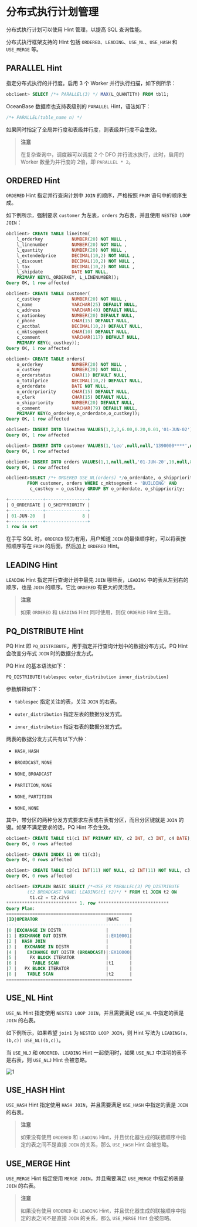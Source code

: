 # 分布式执行计划管理 

分布式执行计划可以使用 Hint 管理，以提高 SQL 查询性能。

分布式执行框架支持的 Hint 包括 `ORDERED`、`LEADING`、`USE_NL`、`USE_HASH` 和 `USE_MERGE` 等。

## PARALLEL Hint

指定分布式执行的并行度。启用 3 个 Worker 并行执行扫描，如下例所示：

```sql
obclient> SELECT /*+ PARALLEL(3) */ MAX(L_QUANTITY) FROM tbl1;
```
OceanBase 数据库也支持表级别的 `PARALLEL` Hint，语法如下：
```sql
/*+ PARALLEL(table_name n) */
```
如果同时指定了全局并行度和表级并行度，则表级并行度不会生效。

>**注意**
>
>在复杂查询中，调度器可以调度 2 个 DFO 并行流水执行，此时，启用的 Worker 数量为并行度的 2倍，即 `PARALLEL * 2`。

## ORDERED Hint

`ORDERED` Hint 指定并行查询计划中 `JOIN` 的顺序，严格按照 `FROM` 语句中的顺序生成。

如下例所示，强制要求 `customer` 为左表，`orders` 为右表，并且使用 `NESTED LOOP JOIN`：

```sql
obclient> CREATE TABLE lineitem(
    l_orderkey           NUMBER(20) NOT NULL ,
    l_linenumber         NUMBER(20) NOT NULL ,
    l_quantity           NUMBER(20) NOT NULL ,
    l_extendedprice      DECIMAL(10,2) NOT NULL ,
    l_discount           DECIMAL(10,2) NOT NULL ,
    l_tax                DECIMAL(10,2) NOT NULL ,
    l_shipdate           DATE NOT NULL,
    PRIMARY KEY(L_ORDERKEY, L_LINENUMBER));
Query OK, 1 row affected 

obclient> CREATE TABLE customer(
    c_custkey            NUMBER(20) NOT NULL ,
    c_name               VARCHAR(25) DEFAULT NULL,
    c_address            VARCHAR(40) DEFAULT NULL,
    c_nationkey          NUMBER(20) DEFAULT NULL,
    c_phone              CHAR(15) DEFAULT NULL,
    c_acctbal            DECIMAL(10,2) DEFAULT NULL,
    c_mktsegment         CHAR(10) DEFAULT NULL,
    c_comment            VARCHAR(117) DEFAULT NULL,
    PRIMARY KEY(c_custkey));
Query OK, 1 row affected 

obclient> CREATE TABLE orders(
    o_orderkey           NUMBER(20) NOT NULL ,
    o_custkey            NUMBER(20) NOT NULL ,
    o_orderstatus        CHAR(1) DEFAULT NULL,
    o_totalprice         DECIMAL(10,2) DEFAULT NULL,
    o_orderdate          DATE NOT NULL,
    o_orderpriority      CHAR(15) DEFAULT NULL,
    o_clerk              CHAR(15) DEFAULT NULL,
    o_shippriority       NUMBER(20) DEFAULT NULL,
    o_comment            VARCHAR(79) DEFAULT NULL,
    PRIMARY KEY(o_orderkey,o_orderdate,o_custkey));
Query OK, 1 row affected 

obclient> INSERT INTO lineitem VALUES(1,2,3,6.00,0.20,0.01,'01-JUN-02');
Query OK, 1 row affected 

obclient> INSERT INTO customer VALUES(1,'Leo',null,null,'1390000****',null,'BUILDING',null);
Query OK, 1 row affected 

obclient> INSERT INTO orders VALUES(1,1,null,null,'01-JUN-20',10,null,8,null);
Query OK, 1 row affected 

obclient>SELECT /*+ ORDERED USE_NL(orders) */o_orderdate, o_shippriority
        FROM customer, orders WHERE c_mktsegment = 'BUILDING' AND
         c_custkey = o_custkey GROUP BY o_orderdate, o_shippriority;

+-------------+----------------+
| O_ORDERDATE | O_SHIPPRIORITY |
+-------------+----------------+
| 01-JUN-20   |              8 |
+-------------+----------------+
1 row in set 
```

在手写 SQL 时，`ORDERED` 较为有用，用户知道 `JOIN` 的最佳顺序时，可以将表按照顺序写在 `FROM` 的后面，然后加上 `ORDERED` Hint。

## LEADING Hint

`LEADING` Hint 指定并行查询计划中最先 `JOIN` 哪些表，`LEADING` 中的表从左到右的顺序，也是 `JOIN` 的顺序。它比 `ORDERED` 有更大的灵活性。
>**注意**
>
>如果 `ORDERED` 和 `LEADING` Hint 同时使用，则仅 `ORDERED` Hint 生效。

## PQ_DISTRIBUTE Hint

PQ Hint 即 `PQ_DISTRIBUTE`，用于指定并行查询计划中的数据分布方式。PQ Hint 会改变分布式 `JOIN` 时的数据分发方式。

PQ Hint 的基本语法如下：

```sql
PQ_DISTRIBUTE(tablespec outer_distribution inner_distribution)
```

参数解释如下：

* `tablespec` 指定关注的表，关注 `JOIN` 的右表。

* `outer_distribution` 指定左表的数据分发方式。

* `inner_distribution` 指定右表的数据分发方式。

两表的数据分发方式共有以下六种：

* `HASH`, `HASH` 

* `BROADCAST`, `NONE`
  
* `NONE`, `BROADCAST`

* `PARTITION`, `NONE`

* `NONE`, `PARTITION`

* `NONE`, `NONE`

其中，带分区的两种分发方式要求左表或右表有分区，而且分区键就是 `JOIN` 的键。如果不满足要求的话，PQ Hint 不会生效。

```sql
obclient> CREATE TABLE t1(c1 INT PRIMARY KEY, c2 INT, c3 INT, c4 DATE);
Query OK, 0 rows affected  

obclient> CREATE INDEX i1 ON t1(c3);
Query OK, 0 rows affected  

obclient> CREATE TABLE t2(c1 INT(11) NOT NULL, c2 INT(11) NOT NULL, c3 INT(11) NOT NULL, PRIMARY KEY (c1, c2, c3)) PARTITION BY KEY(c2) PARTITIONS 4;
Query OK, 0 rows affected 

obclient> EXPLAIN BASIC SELECT /*+USE_PX PARALLEL(3) PQ_DISTRIBUTE
        (t2 BROADCAST NONE) LEADING(t1 t2)*/ * FROM t1 JOIN t2 ON 
         t1.c2 = t2.c2\G
*************************** 1. row ***************************
Query Plan: 
================================================
|ID|OPERATOR                          |NAME    |
------------------------------------------------
|0 |EXCHANGE IN DISTR                 |        |
|1 | EXCHANGE OUT DISTR               |:EX10001|
|2 |  HASH JOIN                       |        |
|3 |   EXCHANGE IN DISTR              |        |
|4 |    EXCHANGE OUT DISTR (BROADCAST)|:EX10000|
|5 |     PX BLOCK ITERATOR            |        |
|6 |      TABLE SCAN                  |t1      |
|7 |   PX BLOCK ITERATOR              |        |
|8 |    TABLE SCAN                    |t2      |
================================================
```

## USE_NL Hint

`USE_NL` Hint 指定使用 `NESTED LOOP JOIN`，并且需要满足 `USE_NL` 中指定的表是 `JOIN` 的右表。

如下例所示，如果希望 `join1` 为 `NESTED LOOP JOIN`，则 Hint 写法为 `LEADING(a, (b,c)) USE_NL((b,c))`。

当 `USE_NLJ` 和 `ORDERED`、`LEADING` Hint 一起使用时，如果 `USE_NLJ` 中注明的表不是右表，则 `USE_NLJ` Hint 会被忽略。

![1](https://help-static-aliyun-doc.aliyuncs.com/assets/img/zh-CN/4765994061/p179945.png)

## USE_HASH Hint

`USE_HASH` Hint 指定使用 `HASH JOIN`，并且需要满足 `USE_HASH` 中指定的表是 `JOIN` 的右表。

>**注意**
>
>如果没有使用 `ORDERED` 和 `LEADING` Hint，并且优化器生成的联接顺序中指定的表之间不是直接 `JOIN` 的关系，那么 `USE_HASH` Hint 会被忽略。

## USE_MERGE Hint

`USE_MERGE` Hint 指定使用 `MERGE JOIN`，并且需要满足 `USE_MERGE` 中指定的表是 `JOIN` 的右表。

>**注意**
>
>如果没有使用 `ORDERED` 和 `LEADING` Hint，并且优化器生成的联接顺序中指定的表之间不是直接 `JOIN` 的关系，那么 `USE_MERGE` Hint 会被忽略。
